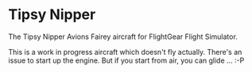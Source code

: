 # Tipsy Nipper
The Tipsy Nipper Avions Fairey aircraft for FlightGear Flight Simulator.

This is a work in progress aircraft which doesn't fly actually. There's an
issue to start up the engine. But if you start from air, you can glide ... :-P
